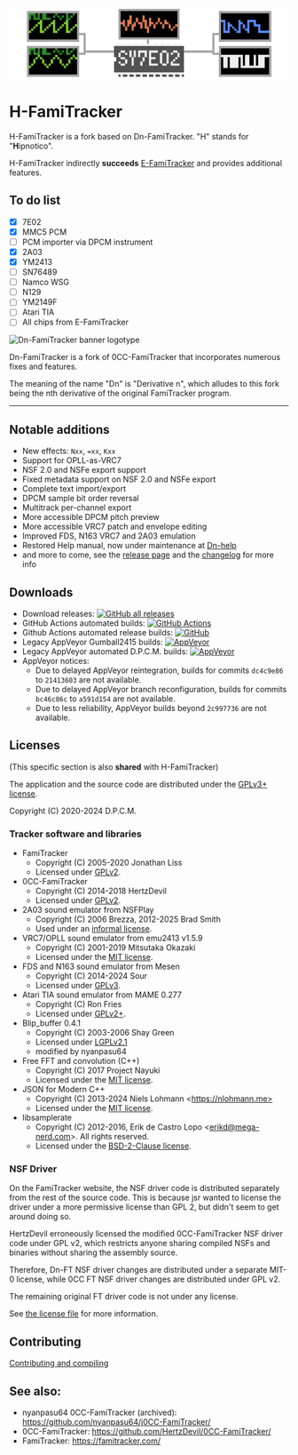 ![asd](docs/H-FamiTrackerBannerImage.png)

# H-FamiTracker 

H-FamiTracker is a fork based on Dn-FamiTracker. "H" stands for "**H**ipnotico".

H-FamiTracker indirectly **succeeds** [E-FamiTracker](https://github.com/eulyderg/E-FamiTracker) and provides additional features.

## To do list
- [x] 7E02
- [x] MMC5 PCM
- [ ] PCM importer via DPCM instrument
- [x] 2A03
- [x] YM2413
- [ ] SN76489
- [ ] Namco WSG
- [ ] N129
- [ ] YM2149F
- [ ] Atari TIA
- [ ] All chips from E-FamiTracker

![Dn-FamiTracker banner logotype](docs/dn_logo.svg)

Dn-FamiTracker is a fork of 0CC-FamiTracker that incorporates numerous fixes and features.

The meaning of the name "Dn" is "Derivative n", which alludes to this fork being the nth derivative of the original FamiTracker program.

---

## Notable additions

- New effects: `Nxx`, `=xx`, `Kxx`
- Support for OPLL-as-VRC7
- NSF 2.0 and NSFe export support
- Fixed metadata support on NSF 2.0 and NSFe export
- Complete text import/export
- DPCM sample bit order reversal
- Multitrack per-channel export
- More accessible DPCM pitch preview
- More accessible VRC7 patch and envelope editing
- Improved FDS, N163 VRC7 and 2A03 emulation
- Restored Help manual, now under maintenance at [Dn-help](https://github.com/Dn-Programming-Core-Management/Dn-help)
- and more to come, see the [release page](https://github.com/Dn-Programming-Core-Management/Dn-FamiTracker/releases) and the [changelog](docs/CHANGELOG.md) for more info

## Downloads

- Download releases: [![GitHub all releases](https://img.shields.io/github/downloads/Dn-Programming-Core-Management/Dn-FamiTracker/total?logo=github&style=flat-square)](https://github.com/Dn-Programming-Core-Management/Dn-FamiTracker/releases)
- GitHub Actions automated builds: [![GitHub Actions](https://img.shields.io/github/actions/workflow/status/Dn-Programming-Core-Management/Dn-FamiTracker/build-artifact.yml?style=flat-square)](https://github.com/Dn-Programming-Core-Management/Dn-FamiTracker/actions/workflows/build-artifact.yml)
- Github Actions automated release builds: [![GitHub](https://img.shields.io/github/actions/workflow/status/Dn-Programming-Core-Management/Dn-FamiTracker/build-release-artifact.yml?style=flat-square)](https://github.com/Dn-Programming-Core-Management/Dn-FamiTracker/actions/workflows/build-release-artifact.yml)
- Legacy AppVeyor Gumball2415 builds: [![AppVeyor](https://img.shields.io/appveyor/build/Gumball2415/dn-famitracker-legacy?logo=appveyor&style=flat-square)](https://ci.appveyor.com/project/Gumball2415/dn-famitracker-legacy/history)
- Legacy AppVeyor automated D.P.C.M. builds: [![AppVeyor](https://img.shields.io/appveyor/build/Gumball2415/dn-famitracker?logo=appveyor&style=flat-square)](https://ci.appveyor.com/project/Gumball2415/dn-famitracker/history)
- AppVeyor notices:
	- Due to delayed AppVeyor reintegration, builds for commits `dc4c9e86` to `21413603` are not available.
	- Due to delayed AppVeyor branch reconfiguration, builds for commits `bc46c86c` to `a591d154` are not available.
	- Due to less reliability, AppVeyor builds beyond `2c997736` are not available.

## Licenses

(This specific section is also **shared** with H-FamiTracker)

The application and the source code are distributed under the [GPLv3+ license](https://www.gnu.org/licenses/gpl-3.0.en.html).

Copyright (C) 2020-2024 D.P.C.M.

### Tracker software and libraries

- FamiTracker
	- Copyright (C) 2005-2020 Jonathan Liss
	- Licensed under [GPLv2](https://www.gnu.org/licenses/old-licenses/gpl-2.0.en.html).
- 0CC-FamiTracker
	- Copyright (C) 2014-2018 HertzDevil
	- Licensed under [GPLv2](https://www.gnu.org/licenses/old-licenses/gpl-2.0.en.html).
- 2A03 sound emulator from NSFPlay
	- Copyright (C) 2006 Brezza, 2012-2025 Brad Smith
	- Used under an [informal license](Source/APU/nsfplay/readme.txt).
- VRC7/OPLL sound emulator from emu2413 v1.5.9
	- Copyright (C) 2001-2019 Mitsutaka Okazaki
	- Licensed under the [MIT license](https://mit-license.org/).
- FDS and N163 sound emulator from Mesen
	- Copyright (C) 2014-2024 Sour
	- Licensed under [GPLv3](https://www.gnu.org/licenses/old-licenses/gpl-3.0.en.html).
- Atari TIA sound emulator from MAME 0.277
	- Copyright (C) Ron Fries
	- Licensed under [GPLv2+](https://scancode-licensedb.aboutcode.org/gpl-2.0-plus.html).
- Blip_buffer 0.4.1
	- Copyright (C) 2003-2006 Shay Green
	- Licensed under [LGPLv2.1](https://www.gnu.org/licenses/old-licenses/lgpl-2.1.html)
	- modified by nyanpasu64
- Free FFT and convolution (C++)
	- Copyright (C) 2017 Project Nayuki
	- Licensed under the [MIT license](https://mit-license.org/).
- JSON for Modern C++
	- Copyright (C) 2013-2024 Niels Lohmann \<https://nlohmann.me>
	- Licensed under the [MIT license](https://mit-license.org/).
- libsamplerate
	- Copyright (C) 2012-2016, Erik de Castro Lopo \<erikd@mega-nerd.com>. All rights reserved.
	- Licensed under the [BSD-2-Clause license](https://www.freebsd.org/copyright/freebsd-license/).

### NSF Driver

On the FamiTracker website, the NSF driver code is distributed separately from the rest of the source code. This is because jsr wanted to license the driver under a more permissive license than GPL 2, but didn't seem to get around doing so.

HertzDevil erroneously licensed the modified 0CC-FamiTracker NSF driver code under GPL v2, which restricts anyone sharing compiled NSFs and binaries without sharing the assembly source.

Therefore, Dn-FT NSF driver changes are distributed under a separate MIT-0 license, while 0CC FT NSF driver changes are distributed under GPL v2.

The remaining original FT driver code is not under any license.

See [the license file](Source/drivers/asm/LICENSE) for more information.

## Contributing

[Contributing and compiling](docs/CONTRIBUTING.md)

## See also:

- nyanpasu64 0CC-FamiTracker (archived): https://github.com/nyanpasu64/j0CC-FamiTracker/
- 0CC-FamiTracker: https://github.com/HertzDevil/0CC-FamiTracker/
- FamiTracker: https://famitracker.com/
